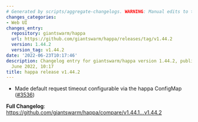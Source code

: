 ```yaml
---
# Generated by scripts/aggregate-changelogs. WARNING: Manual edits to this files will be overwritten.
changes_categories:
- Web UI
changes_entry:
  repository: giantswarm/happa
  url: https://github.com/giantswarm/happa/releases/tag/v1.44.2
  version: 1.44.2
  version_tag: v1.44.2
date: '2022-06-23T10:17:46'
description: Changelog entry for giantswarm/happa version 1.44.2, published on 23
  June 2022, 10:17
title: happa release v1.44.2
---
```


- Made default request timeout configurable via the happa ConfigMap ([#3536](https://github.com/giantswarm/happa/pull/3536))

**Full Changelog**: https://github.com/giantswarm/happa/compare/v1.44.1...v1.44.2
